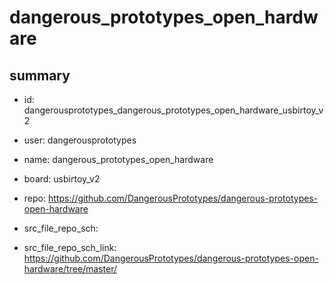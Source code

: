 # dangerous_prototypes_open_hardware
 
## summary 
* id: dangerousprototypes_dangerous_prototypes_open_hardware_usbirtoy_v2
* user: dangerousprototypes
* name: dangerous_prototypes_open_hardware
* board: usbirtoy_v2
* repo: https://github.com/DangerousPrototypes/dangerous-prototypes-open-hardware



* src_file_repo_sch: 
* src_file_repo_sch_link: https://github.com/DangerousPrototypes/dangerous-prototypes-open-hardware/tree/master/






